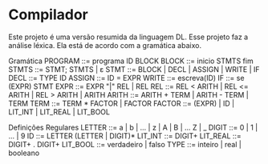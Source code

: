 # Compilador

Este projeto é uma versão resumida da linguagem DL.
Esse projeto faz a análise léxica.
Ela está de acordo com a gramática abaixo.

Gramática
PROGRAM				::= programa ID BLOCK
BLOCK				::= inicio STMTS fim
STMTS				::= STMT; STMTS | ε
STMT				::= BLOCK | DECL | ASSIGN | WRITE | IF
DECL     			::= TYPE ID
ASSIGN   			::= ID = EXPR
WRITE				::= escreva(ID)
IF					::= se (EXPR) STMT
EXPR				::= EXPR "|" REL | REL
REL					::= REL < ARITH | REL <= ARITH | REL > ARITH | ARITH
ARITH  				::= ARITH + TERM | ARITH - TERM | TERM
TERM				::= TERM * FACTOR | FACTOR
FACTOR				::= (EXPR) | ID | LIT_INT | LIT_REAL | LIT_BOOL

Definições Regulares
LETTER		::= a | b | ... | z | A | B | ... Z | _
DIGIT		::= 0 | 1 | ... | 9
ID			::= LETTER (LETTER | DIGIT)*
LIT_INT		::= DIGIT+
LIT_REAL	::= DIGIT+ . DIGIT+ 
LIT_BOOL	::= verdadeiro | falso
TYPE     	::= inteiro | real | booleano
